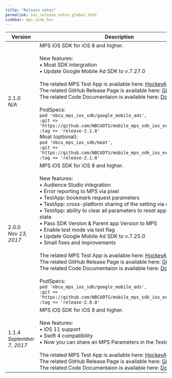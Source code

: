 ```yaml
---
title: "Release notes"
permalink: ios_release_notes_global.html
sidebar: mps_side_bar
---
```


| Version | Description |
| --- |--- |
| 2.1.0<br/><i>N/A</i> | MPS iOS SDK for iOS 8 and higher. <br/><br/> New features: <br/> &bull; Moat SDK intergration <br/> &bull; Update Google Mobile Ad SDK to v.7.27.0 <br/><br/>The related MPS Test App is available here: [HockeyAppLink](https://rink.hockeyapp.net/manage/apps/463225/app_versions/175)<br/> The related GitHub Release Page is available here: [GitHubLink](https://github.com/NBCUOTS/mobile_mps_sdk_ios_examples/releases/tag/release-2.1.0)<br/>The related Code Documentaion is available here: [Docs](https://fit-aleks.github.io/documentation/docs/iOS/Ver.2.1.0/Documentation/index.html)<br/><br/>PodSpecs:<br/>```pod 'nbcu_mps_ios_sdk/google_mobile_ads',```<br/>```:git => 'https://github.com/NBCUOTS/mobile_mps_sdk_ios_examples.git',```<br/>```:tag => 'release-2.1.0'``` <br/> Moat (optional):<br/>```pod 'nbcu_mps_ios_sdk/moat',```<br/>```:git => 'https://github.com/NBCUOTS/mobile_mps_sdk_ios_examples.git',```<br/>```:tag => 'release-2.1.0'```|
| 2.0.0<br/><i>Nov 13, 2017</i> | MPS iOS SDK for iOS 8 and higher. <br/><br/> New features: <br/> &bull; Audience Studio integration<br/>&bull; Error reporting to MPS via pixel<br/>&bull; TestApp: bookmark request parameters<br/>&bull; TestApp: cross-platform sharing of the setting via deep links<br/>&bull; TestApp: ability to clear all parameters to reset app into initial state<br/>&bull; Pass SDK Version & Parent app Version to MPS<br/>&bull; Enable test mode via test flag<br/>&bull; Update Google Mobile Ad SDK to v.7.25.0<br/>&bull; Small fixes and improvements <br/><br/>The related MPS Test App is available here: [HockeyAppLink](https://rink.hockeyapp.net/manage/apps/463225/app_versions/171)<br/> The related GitHub Release Page is available here: [GitHubLink](https://github.com/NBCUOTS/mobile_mps_sdk_ios_examples/releases/tag/release-2.0.0)<br/>The related Code Documentaion is available here: [Docs](https://fit-aleks.github.io/documentation/docs/iOS/Ver.2.0.0/Documentation/index.html) <br/><br/>PodSpecs:<br/>```pod 'nbcu_mps_ios_sdk/google_mobile_ads',```<br/>```:git => 'https://github.com/NBCUOTS/mobile_mps_sdk_ios_examples.git',```<br/>```:tag => 'release-2.0.0'```|
| 1.1.4<br/><i>September 7, 2017</i> | MPS iOS SDK for iOS 8 and higher. <br/><br/> New features: <br/>&bull; iOS 11 support<br/>&bull; Swift 4 compatibility<br/>&bull; Now you can share an MPS Parameters in the TestApp <br/><br/>The related MPS Test App is available here: [HockeyAppLink](https://rink.hockeyapp.net/manage/apps/463225/app_versions/170)<br/> The related GitHub Release Page is available here: [GitHubLink](https://github.com/NBCUOTS/mobile_mps_sdk_ios_examples/releases/tag/release-1.1.4)<br/>The related Code Documentaion is available here: [Docs](https://fit-aleks.github.io/documentation/docs/iOS/Ver.1.1.4/Documentation/index.html)|
